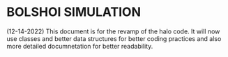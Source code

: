 # BOLSHOI SIMULATION

(12-14-2022)
This document is for the revamp of the halo code. It will now use classes and
better data structures for better coding practices and also more detailed
documnetation for better readability.
